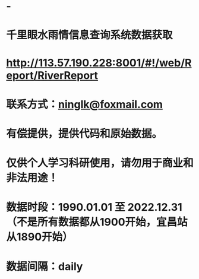 # -
# 千里眼水雨情信息查询系统数据获取
# http://113.57.190.228:8001/#!/web/Report/RiverReport
# 联系方式：ninglk@foxmail.com
# 有偿提供，提供代码和原始数据。

# 仅供个人学习科研使用，请勿用于商业和非法用途！
# 数据时段：1990.01.01 至 2022.12.31（不是所有数据都从1900开始，宜昌站从1890开始）
# 数据间隔：daily





